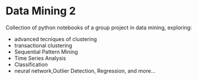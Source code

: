 # Data Mining 2
Collection of python notebooks of a group project in data mining, exploring:  
* advanced tecniques of clustering  
* transactional clustering  
* Sequential Pattern Mining  
* Time Series Analysis  
* Classification  
* neural network,Outlier Detection, Regression, and more...
